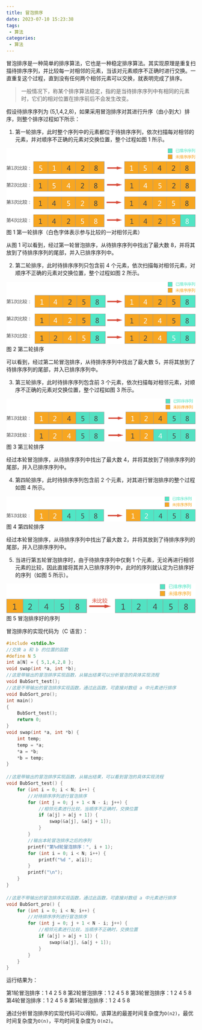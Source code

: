```yaml
---
title: 冒泡排序
date: 2023-07-10 15:23:38
tags:
 - 算法
categories: 
 - 算法
---
```


冒泡排序是一种简单的排序算法，它也是一种稳定排序算法。其实现原理是重复扫描待排序序列，并比较每一对相邻的元素，当该对元素顺序不正确时进行交换。一直重复这个过程，直到没有任何两个相邻元素可以交换，就表明完成了排序。

> 一般情况下，称某个排序算法稳定，指的是当待排序序列中有相同的元素时，它们的相对位置在排序前后不会发生改变。

假设待排序序列为 (5,1,4,2,8)，如果采用冒泡排序对其进行升序（由小到大）排序，则整个排序过程如下所示：
1) 第一轮排序，此时整个序列中的元素都位于待排序序列，依次扫描每对相邻的元素，并对顺序不正确的元素对交换位置，整个过程如图 1 所示。

![](/images/bubble1.gif)
图 1 第一轮排序（白色字体表示参与比较的一对相邻元素）


从图 1 可以看到，经过第一轮冒泡排序，从待排序序列中找出了最大数 8，并将其放到了待排序序列的尾部，并入已排序序列中。

2) 第二轮排序，此时待排序序列只包含前 4 个元素，依次扫描每对相邻元素，对顺序不正确的元素对交换位置，整个过程如图 2 所示。

![](/images/bubble2.gif)
图 2 第二轮排序


可以看到，经过第二轮冒泡排序，从待排序序列中找出了最大数 5，并将其放到了待排序序列的尾部，并入已排序序列中。

3) 第三轮排序，此时待排序序列包含前 3 个元素，依次扫描每对相邻元素，对顺序不正确的元素对交换位置，整个过程如图 3 所示。

![](/images/bubble3.gif)
图 3 第三轮排序


经过本轮冒泡排序，从待排序序列中找出了最大数 4，并将其放到了待排序序列的尾部，并入已排序序列中。

4) 第四轮排序，此时待排序序列包含前 2 个元素，对其进行冒泡排序的整个过程如图 4 所示。

![](/images/bubble4.gif)
图 4 第四轮排序


经过本轮冒泡排序，从待排序序列中找出了最大数 2，并将其放到了待排序序列的尾部，并入已排序序列中。

5) 当进行第五轮冒泡排序时，由于待排序序列中仅剩 1 个元素，无论再进行相邻元素的比较，因此直接将其并入已排序序列中，此时的序列就认定为已排序好的序列（如图 5 所示）。

![](/images/bubble5.gif)
图 5 冒泡排序好的序列


冒泡排序的实现代码为（C 语言）：

```c
#include <stdio.h>
//交换 a 和 b 的位置的函数
#define N 5
int a[N] = { 5,1,4,2,8 };
void swap(int *a, int *b);
//这是带输出的冒泡排序实现函数，从输出结果可以分析冒泡的具体实现流程
void BubSort_test();
//这是不带输出的冒泡排序实现函数，通过此函数，可直接对数组 a 中元素进行排序
void BubSort_pro();
int main()
{
    BubSort_test();
    return 0;
}
void swap(int *a, int *b) {
    int temp;
    temp = *a;
    *a = *b;
    *b = temp;
}

//这是带输出的冒泡排序实现函数，从输出结果，可以看到冒泡的具体实现流程
void BubSort_test() {
    for (int i = 0; i < N; i++) {
        //对待排序序列进行冒泡排序
        for (int j = 0; j + 1 < N - i; j++) {
            //相邻元素进行比较，当顺序不正确时，交换位置
            if (a[j] > a[j + 1]) {
                swap(&a[j], &a[j + 1]);
            }
        }
        //输出本轮冒泡排序之后的序列
        printf("第%d轮冒泡排序：", i + 1);
        for (int i = 0; i < N; i++) {
            printf("%d ", a[i]);
        }
        printf("\n");
    }
}

//这是不带输出的冒泡排序实现函数，通过此函数，可直接对数组 a 中元素进行排序
void BubSort_pro() {
    for (int i = 0; i < N; i++) {
        //对待排序序列进行冒泡排序
        for (int j = 0; j + 1 < N - i; j++) {
            //相邻元素进行比较，当顺序不正确时，交换位置
            if (a[j] > a[j + 1]) {
                swap(&a[j], &a[j + 1]);
            }
        }
    }
}
```

运行结果为：

第1轮冒泡排序：1 4 2 5 8
第2轮冒泡排序：1 2 4 5 8
第3轮冒泡排序：1 2 4 5 8
第4轮冒泡排序：1 2 4 5 8
第5轮冒泡排序：1 2 4 5 8

通过分析冒泡排序的实现代码可以得知，该算法的最差时间复杂度为`O(n2)`，最优时间复杂度为`O(n)`，平均时间复杂度为 `O(n2)`。